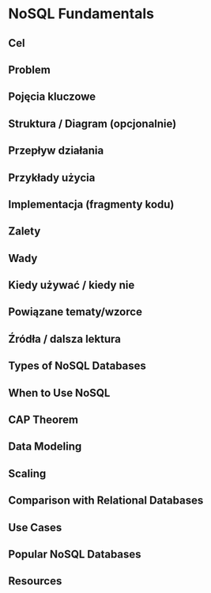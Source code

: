 # NoSQL Fundamentals

## Cel

## Problem

## Pojęcia kluczowe

## Struktura / Diagram (opcjonalnie)

## Przepływ działania

## Przykłady użycia

## Implementacja (fragmenty kodu)

## Zalety

## Wady

## Kiedy używać / kiedy nie

## Powiązane tematy/wzorce

## Źródła / dalsza lektura


## Types of NoSQL Databases

## When to Use NoSQL

## CAP Theorem

## Data Modeling

## Scaling

## Comparison with Relational Databases

## Use Cases

## Popular NoSQL Databases

## Resources
